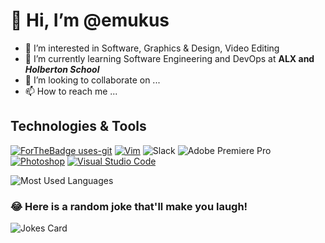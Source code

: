 # 👋 Hi, I’m @emukus
- 👀 I’m interested in Software, Graphics & Design, Video Editing
- 🌱 I’m currently learning Software Engineering and DevOps at **ALX and _Holberton School_**
- 💞️ I’m looking to collaborate on ...
- 📫 How to reach me ...

## Technologies & Tools
[![ForTheBadge uses-git](http://ForTheBadge.com/images/badges/uses-git.svg)](https://GitHub.com/)
[![Vim](https://img.shields.io/badge/--019733?logo=vim)](https://www.vim.org/)
![Slack](https://img.shields.io/badge/Slack-4A154B?style=for-the-badge&logo=slack&logoColor=white)
![Adobe Premiere Pro](https://img.shields.io/badge/Adobe%20Premiere%20Pro-9999FF.svg?style=for-the-badge&logo=Adobe%20Premiere%20Pro&logoColor=white)
[![Photoshop](https://img.shields.io/badge/--31A8FF?logo=adobe%20photoshop&logoColor=000)](https://www.photoshop.com/)
[![Visual Studio Code](https://img.shields.io/badge/--007ACC?logo=visual%20studio%20code&logoColor=ffffff)](https://code.visualstudio.com/)


![Most Used Languages](https://github-readme-stats.vercel.app/api/top-langs/?username=emukus&theme=blue-green)


### 😂 Here is a random joke that'll make you laugh!
![Jokes Card](https://readme-jokes.vercel.app/api)

<!---
emukus/emukus is a ✨ special ✨ repository because its `README.md` (this file) appears on your GitHub profile.
You can click the Preview link to take a look at your changes.
--->
